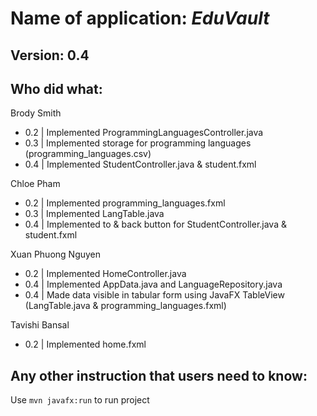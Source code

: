 # Name of application: *EduVault*

## Version: 0.4

## Who did what:

Brody Smith
- 0.2 | Implemented ProgrammingLanguagesController.java
- 0.3 | Implemented storage for programming languages (programming_languages.csv)
- 0.4 | Implemented StudentController.java & student.fxml

Chloe Pham
- 0.2 | Implemented programming_languages.fxml
- 0.3 | Implemented LangTable.java
- 0.4 | Implemented to & back button for StudentController.java & student.fxml

Xuan Phuong Nguyen
- 0.2 | Implemented HomeController.java
- 0.4 | Implemented AppData.java and LanguageRepository.java
- 0.4 | Made data visible in tabular form using JavaFX TableView (LangTable.java & programming_languages.fxml)

Tavishi Bansal
- 0.2 | Implemented home.fxml

## Any other instruction that users need to know:

Use `mvn javafx:run` to run project
